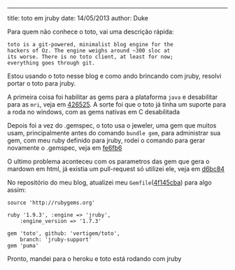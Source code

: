 ---
title: toto em jruby
date: 14/05/2013
author: Duke

Para quem não conhece o toto, vai uma descrição rápida:

	toto is a git-powered, minimalist blog engine for the
	hackers of Oz. The engine weighs around ~300 sloc at
	its worse. There is no toto client, at least for now;
	everything goes through git.

Estou usando o toto nesse blog e como ando brincando com jruby, resolvi portar o toto para jruby.

A primeira coisa foi habilitar as gems para a plataforma ```java``` e desabilitar para as ```mri```, veja em [426525](https://github.com/vertigem/toto/commit/4265250071ca93e7c004bb3c2a4e504cdc098ad4). A sorte foi que o toto já tinha um suporte para a roda no windows, com as gems nativas em C desabilitada

Depois foi a vez do .gemspec, o toto usa o jeweler, uma gem que muitos usam, principalmente antes do comando ```bundle gem```, para administrar sua gem, com meu ruby definido para jruby, rodei o comando para gerar novamente o .gemspec, veja em [fe6fb6](https://github.com/vertigem/toto/commit/fe6fb6fc2fb16e43613ec813f8b7a80354e305a9)

O ultimo problema aconteceu com os parametros das gem que gera o mardown em html, já existia um pull-request só utilizei ele, veja em [d6bc84](https://github.com/vertigem/toto/commit/d6bc8418ca42d88e6ec26dbf28034f249fa0c249)

No repositório do meu blog, atualizei meu ```Gemfile```([4f145cba](https://github.com/vertigem/vertigem.xxx/commit/4f145cba00a0646668e59c43af4d03f7da0adb34)) para algo assim:


	source 'http://rubygems.org'

	ruby '1.9.3', :engine => 'jruby',
		:engine_version => '1.7.3'

	gem 'toto', github: 'vertigem/toto',
		branch: 'jruby-support'
	gem 'puma'


Pronto, mandei para o heroku e toto está rodando com jruby

